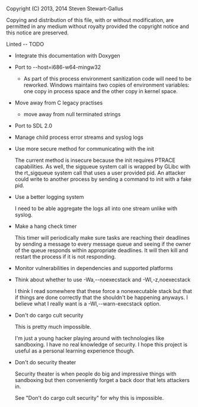 Copyright (C) 2013, 2014 Steven Stewart-Gallus

Copying and distribution of this file, with or without modification,
are permitted in any medium without royalty provided the copyright
notice and this notice are preserved.

Linted -- TODO

* Integrate this documentation with Doxygen
* Port to --host=i686-w64-mingw32

  * As part of this process environment sanitization code will need to
    be reworked. Windows maintains two copies of environment
    variables: one copy in process space and the other copy in kernel
    space.
* Move away from C legacy practises
  - move away from null terminated strings

* Port to SDL 2.0
* Manage child process error streams and syslog logs
* Use more secure method for communicating with the init

  The current method is insecure because the init requires PTRACE
  capabilities. As well, the sigqueue system call is wrapped by GLibc
  with the rt_sigqueue system call that uses a user provided pid. An
  attacker could write to another process by sending a command to init
  with a fake pid.

* Use a better logging system

  I need to be able aggregate the logs all into one stream unlike with
  syslog.

* Make a hang check timer

  This timer will periodically make sure tasks are reaching their
  deadlines by sending a message to every message queue and seeing if
  the owner of the queue responds within appropriate deadlines. It
  will then kill and restart the process if it is not responding.

* Monitor vulnerabilities in dependencies and supported platforms
* Think about whether to use -Wa,--noexecstack and -Wl,-z,noexecstack

  I think I read somewhere that these force a nonexecutable stack but
  that if things are done correctly that the shouldn't be happening
  anyways. I believe what I really want is a -Wl,--warn-execstack
  option.

* Don't do cargo cult security

  This is pretty much impossible.

  I'm just a young hacker playing around with technologies like
  sandboxing. I have no real knowledge of security. I hope this
  project is useful as a personal learning experience though.

* Don't do security theater

  Security theater is when people do big and impressive things with
  sandboxing but then conveniently forget a back door that lets
  attackers in.

  See "Don't do cargo cult security" for why this is impossible.
